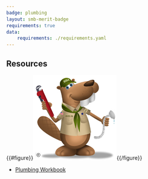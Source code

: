 ```yaml
---
badge: plumbing
layout: smb-merit-badge
requirements: true
data:
    requirements: ./requirements.yaml
---
```


## Resources

{{#figure}}<img src="plumbing-bucky.jpg" class="W(100%)" />{{/figure}}
* [Plumbing Workbook](plumbing-workbook.pdf)
